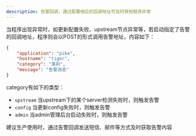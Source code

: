 ```yaml
---
description: 告警回调，通过配置相应的回调地址可及时获知程序异常
---
```


当程序出现异常时，如更新配置失败、upstream节点异常等，若启动指定了告警的回调地址，程序则会以POST的形式调用告警地址，内容如下： 

```json
{
    "application": "pike",
    "hostname": "tiger",
    "category": "类别",
    "message": "告警消息"
}
```

category有如下的类型：

- `upstream` 当upstream下的某个server检测失败时，则触发告警
- `config` 当更新config失败时，则触发告警
- `admin` 当admin管理后台启动失败时，则触发告警

建议生产使用时，通过告警回调发送短信、邮件等方式及时获取告警内容
